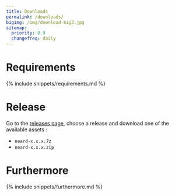 ```yaml
---
title: Downloads
permalink: /downloads/
bigimg: /img/download-big2.jpg
sitemap:
  priority: 0.9
  changefreq: daily
---
```


# Requirements

{% include snippets/requirements.md %}

# Release

Go to the [releases page](/releases), choose a release and download one of the available assets :

* `neard-x.x.x.7z`
* `neard-x.x.x.zip`

# Furthermore

{% include snippets/furthermore.md %}